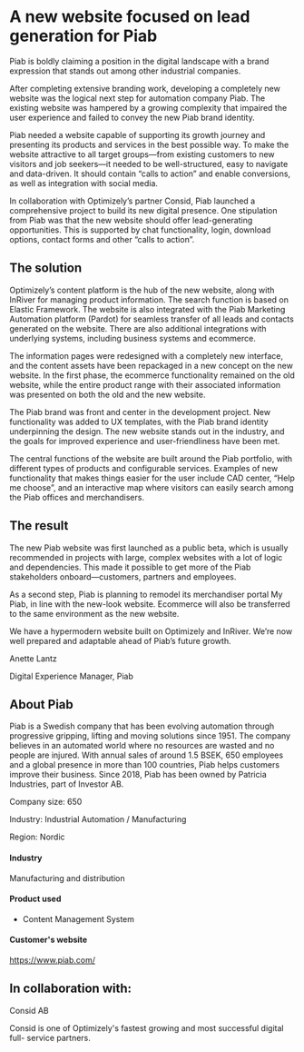 # A new website focused on lead generation for Piab

Piab is boldly claiming a position in the digital landscape with a brand
expression that stands out among other industrial companies.

After completing extensive branding work, developing a completely new website
was the logical next step for automation company Piab. The existing website was
hampered by a growing complexity that impaired the user experience and failed to
convey the new Piab brand identity.

Piab needed a website capable of supporting its growth journey and presenting
its products and services in the best possible way. To make the website
attractive to all target groups—from existing customers to new visitors and job
seekers—it needed to be well-structured, easy to navigate and data-driven. It
should contain “calls to action” and enable conversions, as well as integration
with social media.

In collaboration with Optimizely’s partner Consid, Piab launched a comprehensive
project to build its new digital presence. One stipulation from Piab was that
the new website should offer lead-generating opportunities. This is supported by
chat functionality, login, download options, contact forms and other “calls to
action”.

## **The solution**

Optimizely’s content platform is the hub of the new website, along with InRiver
for managing product information. The search function is based on Elastic
Framework. The website is also integrated with the Piab Marketing Automation
platform (Pardot) for seamless transfer of all leads and contacts generated on
the website. There are also additional integrations with underlying systems,
including business systems and ecommerce.

The information pages were redesigned with a completely new interface, and the
content assets have been repackaged in a new concept on the new website. In the
first phase, the ecommerce functionality remained on the old website, while the
entire product range with their associated information was presented on both the
old and the new website.

The Piab brand was front and center in the development project. New
functionality was added to UX templates, with the Piab brand identity
underpinning the design. The new website stands out in the industry, and the
goals for improved experience and user-friendliness have been met.

The central functions of the website are built around the Piab portfolio, with
different types of products and configurable services. Examples of new
functionality that makes things easier for the user include CAD center, “Help me
choose”, and an interactive map where visitors can easily search among the Piab
offices and merchandisers.

## **The result**

The new Piab website was first launched as a public beta, which is usually
recommended in projects with large, complex websites with a lot of logic and
dependencies. This made it possible to get more of the Piab stakeholders
onboard—customers, partners and employees.

As a second step, Piab is planning to remodel its merchandiser portal My Piab,
in line with the new-look website. Ecommerce will also be transferred to the
same environment as the new website.

We have a hypermodern website built on Optimizely and InRiver. We’re now well
prepared and adaptable ahead of Piab’s future growth.

Anette Lantz

Digital Experience Manager, Piab

## **About Piab**

Piab is a Swedish company that has been evolving automation through progressive
gripping, lifting and moving solutions since 1951. The company believes in an
automated world where no resources are wasted and no people are injured. With
annual sales of around 1.5 BSEK, 650 employees and a global presence in more
than 100 countries, Piab helps customers improve their business. Since 2018,
Piab has been owned by Patricia Industries, part of Investor AB.

Company size: 650

Industry: Industrial Automation / Manufacturing

Region: Nordic

#### Industry

Manufacturing and distribution

#### Product used

- Content Management System

#### Customer's website

https://www.piab.com/

## In collaboration with:

Consid AB

Consid is one of Optimizely's fastest growing and most successful digital full-
service partners.
